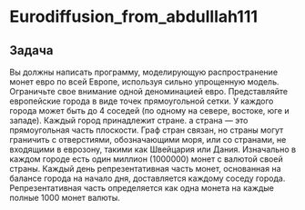 # Eurodiffusion_from_abdulllah111


## Задача

 Вы должны написать программу, моделирующую распространение монет евро по всей Европе, используя сильно упрощенную модель.  Ограничьте свое внимание одной деноминацией евро.  Представляйте европейские города в виде точек прямоугольной сетки.  У каждого города может быть до 4 соседей (по одному на севере, востоке, юге и западе).  Каждый город принадлежит стране.  а страна — это прямоугольная часть плоскости. Граф стран связан, но страны могут граничить с отверстиями, обозначающими моря, или со странами, не входящими в еврозону, такими как Швейцария или Дания.  Изначально в каждом городе есть один миллион (1000000) монет с валютой своей страны.  Каждый день репрезентативная часть монет, основанная на балансе города на начало дня, доставляется каждому соседу города.  Репрезентативная часть определяется как одна монета на каждые полные 1000 монет валюты.
